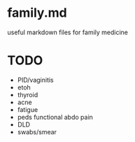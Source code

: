 # family.md
useful markdown files for family medicine

# TODO
- PID/vaginitis
- etoh
- thyroid
- acne
- fatigue
- peds functional abdo pain
- DLD
- swabs/smear
